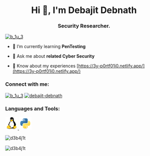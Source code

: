 <h1 align="center">Hi 👋, I'm Debajit Debnath</h1>
<h3 align="center">Security Researcher.</h3>

<p align="left"> <a href="https://twitter.com/b_1u_3" target="blank"><img src="https://img.shields.io/twitter/follow/b_1u_3?logo=twitter&style=for-the-badge" alt="b_1u_3" /></a> </p>

- 🌱 I’m currently learning **PenTesting**

- 💬 Ask me about **related Cyber Security**

- 📄 Know about my experiences [https://3y-p0rtf01i0.netlify.app/](https://3y-p0rtf01i0.netlify.app/)

<h3 align="left">Connect with me:</h3>
<p align="left">
<a href="https://twitter.com/b_1u_3" target="blank"><img align="center" src="https://raw.githubusercontent.com/rahuldkjain/github-profile-readme-generator/master/src/images/icons/Social/twitter.svg" alt="b_1u_3" height="30" width="40" /></a>
<a href="https://linkedin.com/in/debajit-debnath" target="blank"><img align="center" src="https://raw.githubusercontent.com/rahuldkjain/github-profile-readme-generator/master/src/images/icons/Social/linked-in-alt.svg" alt="debajit-debnath" height="30" width="40" /></a>
</p>

<h3 align="left">Languages and Tools:</h3>
<p align="left"> <a href="https://www.linux.org/" target="_blank" rel="noreferrer"> <img src="https://raw.githubusercontent.com/devicons/devicon/master/icons/linux/linux-original.svg" alt="linux" width="40" height="40"/> </a> <a href="https://www.python.org" target="_blank" rel="noreferrer"> <img src="https://raw.githubusercontent.com/devicons/devicon/master/icons/python/python-original.svg" alt="python" width="40" height="40"/> </a> </p>

<p><img align="center" src="https://github-readme-stats.vercel.app/api/top-langs?username=d3b4j1t&show_icons=true&locale=en&layout=compact" alt="d3b4j1t" /></p>

<p><img align="center" src="https://github-readme-streak-stats.herokuapp.com/?user=d3b4j1t&" alt="d3b4j1t" /></p>
